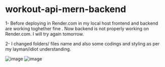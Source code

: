 # workout-api-mern-backend

1- Before deploying in Render.com in my local host frontend and backend are working toghether fine . Now backend is not properly working on Render.com. I will try again tomorrow.

2- I changed folders/ files name and also some codings and styling as per my layman/idiot understanding.

![image](https://github.com/Thein-Naing/workout-api-mern-backend/assets/117463446/d50ed731-83dc-4309-ae3f-74218823dcef)
![image](https://github.com/Thein-Naing/workout-api-mern-backend/assets/117463446/bfd6c81c-c221-4e7a-aae8-e5f844c96257)


